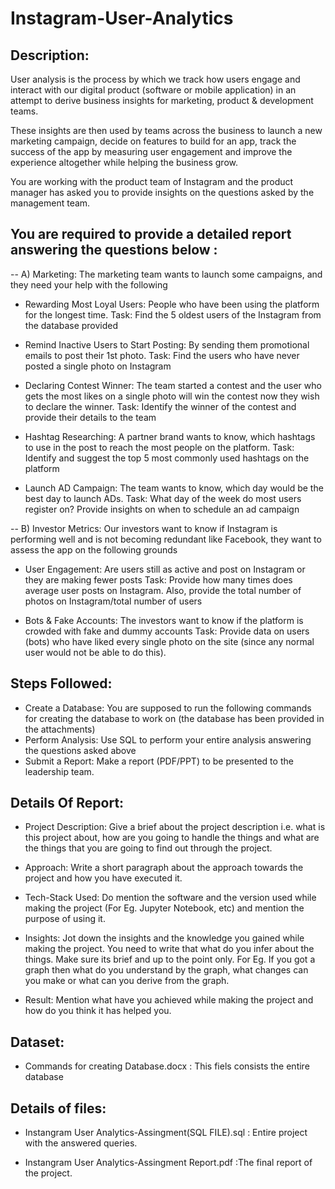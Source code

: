 # Instagram-User-Analytics

## Description:
User analysis is the process by which we track how users engage and interact with our digital product (software or mobile application) in an attempt to derive business insights for marketing, product & development teams.

These insights are then used by teams across the business to launch a new marketing campaign, decide on features to build for an app, track the success of the app by measuring user engagement and improve the experience altogether while helping the business grow.

You are working with the product team of Instagram and the product manager has asked you to provide insights on the questions asked by the management team.

## You are required to provide a detailed report answering the questions below :
-- A) Marketing: The marketing team wants to launch some campaigns, and they need your help with the following

- Rewarding Most Loyal Users: People who have been using the platform for the longest time.
 Task: Find the 5 oldest users of the Instagram from the database provided

- Remind Inactive Users to Start Posting: By sending them promotional emails to post their 1st photo.
 Task: Find the users who have never posted a single photo on Instagram

- Declaring Contest Winner: The team started a contest and the user who gets the most likes on a single photo will win the contest now they wish to declare the winner.
 Task: Identify the winner of the contest and provide their details to the team

- Hashtag Researching: A partner brand wants to know, which hashtags to use in the post to reach the most people on the platform.
 Task: Identify and suggest the top 5 most commonly used hashtags on the platform

- Launch AD Campaign: The team wants to know, which day would be the best day to launch ADs.
 Task: What day of the week do most users register on? Provide insights on when to schedule an ad campaign

-- B) Investor Metrics: Our investors want to know if Instagram is performing well and is not becoming redundant like Facebook, they want to assess the app on the following grounds

- User Engagement: Are users still as active and post on Instagram or they are making fewer posts
 Task: Provide how many times does average user posts on Instagram. Also, provide the total number of photos on Instagram/total number of users

- Bots & Fake Accounts: The investors want to know if the platform is crowded with fake and dummy accounts
 Task: Provide data on users (bots) who have liked every single photo on the site (since any normal user would not be able to do this).

## Steps Followed:

- Create a Database: You are supposed to run the following commands for creating the database to work on (the database has been provided in the attachments)
- Perform Analysis: Use SQL to perform your entire analysis answering the questions asked above
- Submit a Report: Make a report (PDF/PPT) to be presented to the leadership team. 


## Details Of Report:

- Project Description:
Give a brief about the project description i.e. what is this project about, how are you going to handle the things and what are the things that you are going to find out through the project.

- Approach:
Write a short paragraph about the approach towards the project and how you have executed it.

- Tech-Stack Used:
Do mention the software and the version used while making the project (For Eg. Jupyter Notebook, etc) and mention the purpose of using it.

- Insights:
Jot down the insights and the knowledge you gained while making the project. You need to write that what do you infer about the things. Make sure its brief and up to the point only. For Eg. If you got a graph then what do you understand by the graph, what changes can you make or what can you derive from the graph.

- Result:
Mention what have you achieved while making the project and how do you think it has helped you.

## Dataset:

- Commands for creating Database.docx : This fiels consists the entire database

## Details of files:

- Instangram User Analytics-Assingment(SQL FILE).sql : Entire project with the answered queries.

- Instangram User Analytics-Assingment Report.pdf :The final report of the project.

